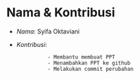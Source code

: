 # Nama & Kontribusi

- *Nama*: Syifa Oktaviani  
- *Kontribusi*:
  
                - Membantu membuat PPT
                - Menambahkan PPT ke github
                - Melakukan commit perubahan  
  
